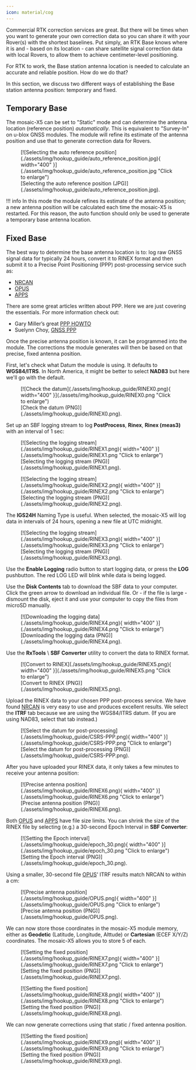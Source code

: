 ```yaml
---
icon: material/cog
---
```


Commercial RTK correction services are great. But there will be times when you want to generate your own correction data so you can share it with your Rover(s) with the shortest baselines. Put simply, an RTK Base knows where it is and - based on its location - can share satellite signal correction data with local Rovers, to allow them to achieve centimeter-level positioning.

For RTK to work, the Base station antenna location is needed to calculate an accurate and reliable position. How do we do that?

In this section, we discuss two different ways of establishing the Base station antenna position: temporary and fixed.

## Temporary Base

The mosaic-X5 can be set to "Static" mode and can determine the antenna location (reference position) *automatically*. This is equivalent to "Survey-In" on u-blox GNSS modules. The module will refine its estimate of the antenna position and use that to generate correction data for Rovers.

<figure markdown>
[![Selecting the auto reference position](./assets/img/hookup_guide/auto_reference_position.jpg){ width="400" }](./assets/img/hookup_guide/auto_reference_position.jpg "Click to enlarge")
<figcaption markdown>
[Selecting the auto reference position (JPG)](./assets/img/hookup_guide/auto_reference_position.jpg).
</figcaption>
</figure>

!!! info
    In this mode the module refines its estimate of the antenna position; a new antenna position will be calculated each time the mosaic-X5 is restarted. For this reason, the auto function should only be used to generate a temporary base antenna location.

## Fixed Base

The best way to determine the base antenna location is to: log raw GNSS signal data for typically 24 hours, convert it to RINEX format and then submit it to a Precise Point Positioning (PPP) post-processing service such as:
* [NRCAN](https://webapp.csrs-scrs.nrcan-rncan.gc.ca/geod/tools-outils/ppp.php)
* [OPUS](https://www.ngs.noaa.gov/OPUS/)
* [APPS](https://pppx.gdgps.net/)

There are some great articles written about PPP. Here we are just covering the essentials. For more information check out:
* Gary Miller’s great [PPP HOWTO](https://gpsd.gitlab.io/gpsd/ppp-howto.html)
* Suelynn Choy, [GNSS PPP](https://www.unoosa.org/documents/pdf/icg/2018/ait-gnss/16_PPP.pdf)

Once the precise antenna position is known, it can be programmed into the module. The corrections the module generates will then be based on that precise, fixed antenna position.

First, let's check what Datum the module is using. It defaults to **WGS84/ITRS**. In North America, it might be better to select **NAD83** but here we'll go with the default.

<figure markdown>
[![Check the datum](./assets/img/hookup_guide/RINEX0.png){ width="400" }](./assets/img/hookup_guide/RINEX0.png "Click to enlarge")
<figcaption markdown>
[Check the datum (PNG)](./assets/img/hookup_guide/RINEX0.png).
</figcaption>
</figure>

Set up an SBF logging stream to log **PostProcess**, **Rinex**, **Rinex (meas3)** with an interval of 1 sec:

<figure markdown>
[![Selecting the logging stream](./assets/img/hookup_guide/RINEX1.png){ width="400" }](./assets/img/hookup_guide/RINEX1.png "Click to enlarge")
<figcaption markdown>
[Selecting the logging stream (PNG)](./assets/img/hookup_guide/RINEX1.png).
</figcaption>
</figure>

<figure markdown>
[![Selecting the logging stream](./assets/img/hookup_guide/RINEX2.png){ width="400" }](./assets/img/hookup_guide/RINEX2.png "Click to enlarge")
<figcaption markdown>
[Selecting the logging stream (PNG)](./assets/img/hookup_guide/RINEX2.png).
</figcaption>
</figure>

The **IGS24H** Naming Type is useful. When selected, the mosaic-X5 will log data in intervals of 24 hours, opening a new file at UTC midnight.

<figure markdown>
[![Selecting the logging stream](./assets/img/hookup_guide/RINEX3.png){ width="400" }](./assets/img/hookup_guide/RINEX3.png "Click to enlarge")
<figcaption markdown>
[Selecting the logging stream (PNG)](./assets/img/hookup_guide/RINEX3.png).
</figcaption>
</figure>

Use the **Enable Logging** radio button to start logging data, or press the **LOG** pushbutton. The red LOG LED will blink while data is being logged.

Use the **Disk Contents** tab to download the SBF data to your computer. Click the green arrow to download an individual file. Or - if the file is large - dismount the disk, eject it and use your computer to copy the files from microSD manually.

<figure markdown>
[![Downloading the logging data](./assets/img/hookup_guide/RINEX4.png){ width="400" }](./assets/img/hookup_guide/RINEX4.png "Click to enlarge")
<figcaption markdown>
[Downloading the logging data (PNG)](./assets/img/hookup_guide/RINEX4.png).
</figcaption>
</figure>

Use the **RxTools** \ **SBF Converter** utility to convert the data to RINEX format.

<figure markdown>
[![Convert to RINEX](./assets/img/hookup_guide/RINEX5.png){ width="400" }](./assets/img/hookup_guide/RINEX5.png "Click to enlarge")
<figcaption markdown>
[Convert to RINEX (PNG)](./assets/img/hookup_guide/RINEX5.png).
</figcaption>
</figure>

Upload the RINEX data to your chosen PPP post-process service. We have found [NRCAN](https://webapp.csrs-scrs.nrcan-rncan.gc.ca/geod/tools-outils/ppp.php) is very easy to use and produces excellent results. We select the **ITRF** tab because we are using the WGS84/ITRS datum. (If you are using NAD83, select that tab instead.)

<figure markdown>
[![Select the datum for post-processing](./assets/img/hookup_guide/CSRS-PPP.png){ width="400" }](./assets/img/hookup_guide/CSRS-PPP.png "Click to enlarge")
<figcaption markdown>
[Select the datum for post-processing (PNG)](./assets/img/hookup_guide/CSRS-PPP.png).
</figcaption>
</figure>

After you have uploaded your RINEX data, it only takes a few minutes to receive your antenna position:

<figure markdown>
[![Precise antenna position](./assets/img/hookup_guide/RINEX6.png){ width="400" }](./assets/img/hookup_guide/RINEX6.png "Click to enlarge")
<figcaption markdown>
[Precise antenna position (PNG)](./assets/img/hookup_guide/RINEX6.png).
</figcaption>
</figure>

Both [OPUS](https://www.ngs.noaa.gov/OPUS/) and [APPS](https://pppx.gdgps.net/) have file size limits. You can shrink the size of the RINEX file by selecting (e.g.) a 30-second Epoch Interval in **SBF Converter**:

<figure markdown>
[![Setting the Epoch interval](./assets/img/hookup_guide/epoch_30.png){ width="400" }](./assets/img/hookup_guide/epoch_30.png "Click to enlarge")
<figcaption markdown>
[Setting the Epoch interval (PNG)](./assets/img/hookup_guide/epoch_30.png).
</figcaption>
</figure>

Using a smaller, 30-second file [OPUS](https://www.ngs.noaa.gov/OPUS/)' ITRF results match NRCAN to within a cm:

<figure markdown>
[![Precise antenna position](./assets/img/hookup_guide/OPUS.png){ width="400" }](./assets/img/hookup_guide/OPUS.png "Click to enlarge")
<figcaption markdown>
[Precise antenna position (PNG)](./assets/img/hookup_guide/OPUS.png).
</figcaption>
</figure>

We can now store those coordinates in the mosaic-X5 module memory, either as **Geodetic** (Latitude, Longitude, Alttude) or **Cartesian** (ECEF X/Y/Z) coordinates. The mosaic-X5 allows you to store 5 of each.

<figure markdown>
[![Setting the fixed position](./assets/img/hookup_guide/RINEX7.png){ width="400" }](./assets/img/hookup_guide/RINEX7.png "Click to enlarge")
<figcaption markdown>
[Setting the fixed position (PNG)](./assets/img/hookup_guide/RINEX7.png).
</figcaption>
</figure>

<figure markdown>
[![Setting the fixed position](./assets/img/hookup_guide/RINEX8.png){ width="400" }](./assets/img/hookup_guide/RINEX8.png "Click to enlarge")
<figcaption markdown>
[Setting the fixed position (PNG)](./assets/img/hookup_guide/RINEX8.png).
</figcaption>
</figure>

We can now generate corrections using that static / fixed antenna position.

<figure markdown>
[![Setting the fixed position](./assets/img/hookup_guide/RINEX9.png){ width="400" }](./assets/img/hookup_guide/RINEX9.png "Click to enlarge")
<figcaption markdown>
[Setting the fixed position (PNG)](./assets/img/hookup_guide/RINEX9.png).
</figcaption>
</figure>

